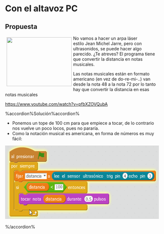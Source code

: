 
# Con el altavoz PC

## Propuesta

<img src="http://i.ytimg.com/vi/9DlwQJX3qag/hqdefault.jpg" width="213" height="160" style="float: left; margin: 5px;" />No vamos a hacer un arpa láser estilo Jean Michel Jarre, pero con ultrasonidos, se puede hacer algo parecido. ¿Te atreves? El programa tiene que convertir la distancia en notas musicales.

Las notas musicales están en formato americano (en vez de do-re-mi-..) van desde la nota 48 a la nota 72 por lo tanto hay que convertir la distancia en esas notas musicales

https://www.youtube.com/watch?v=pfbXZOVQubA


%accordion%Solución%accordion%

- Ponemos un tope de 100 cm para que empiece a tocar, de lo contrario nos vuelve un poco locos, pues no pararía.
- Como la notación musical es americana, en forma de números es muy fácil:

<img src="img/2017-02-14_06_40_57-mBlock_-_Based_On_Scratch_From_the_MIT_Media_Lab(v3.4.5)_-_Puerto_serie_Conectad.png" width="609" height="240" />



%/accordion%




